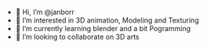- 👋 Hi, I’m @janborr
- 👀 I’m interested in 3D animation, Modeling and Texturing
- 🌱 I’m currently learning blender and a bit Pogramming
- 💞️ I’m looking to collaborate on 3D arts
<!---
janborr/janborr is a ✨ special ✨ repository because its `README.md` (this file) appears on your GitHub profile.
You can click the Preview link to take a look at your changes.
--->
